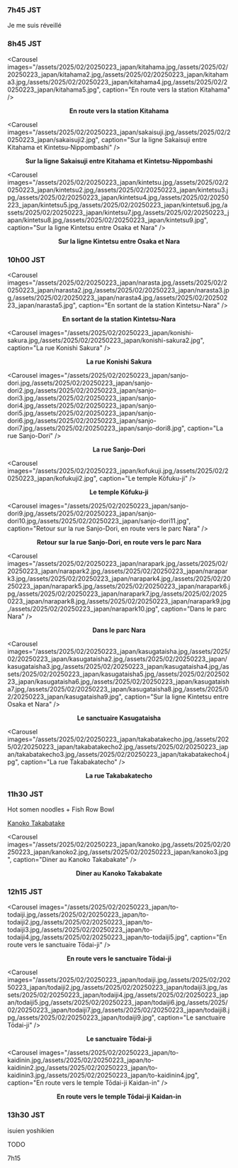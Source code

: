 ### 7h45 JST
Je me suis réveillé 

### 8h45 JST

<Carousel
    images="/assets/2025/02/20250223_japan/kitahama.jpg,/assets/2025/02/20250223_japan/kitahama2.jpg,/assets/2025/02/20250223_japan/kitahama3.jpg,/assets/2025/02/20250223_japan/kitahama4.jpg,/assets/2025/02/20250223_japan/kitahama5.jpg",
    caption="En route vers la station Kitahama"
/>
<p align="center"><b>En route vers la station Kitahama</b></p>

<Carousel
    images="/assets/2025/02/20250223_japan/sakaisuji.jpg,/assets/2025/02/20250223_japan/sakaisuji2.jpg",
    caption="Sur la ligne Sakaisuji entre Kitahama et Kintetsu-Nippombashi"
/>
<p align="center"><b>Sur la ligne Sakaisuji entre Kitahama et Kintetsu-Nippombashi</b></p>

<Carousel
    images="/assets/2025/02/20250223_japan/kintetsu.jpg,/assets/2025/02/20250223_japan/kintetsu2.jpg,/assets/2025/02/20250223_japan/kintetsu3.jpg,/assets/2025/02/20250223_japan/kintetsu4.jpg,/assets/2025/02/20250223_japan/kintetsu5.jpg,/assets/2025/02/20250223_japan/kintetsu6.jpg,/assets/2025/02/20250223_japan/kintetsu7.jpg,/assets/2025/02/20250223_japan/kintetsu8.jpg,/assets/2025/02/20250223_japan/kintetsu9.jpg",
    caption="Sur la ligne Kintetsu entre Osaka et Nara"
/>
<p align="center"><b>Sur la ligne Kintetsu entre Osaka et Nara</b></p>

### 10h00 JST

<Carousel
    images="/assets/2025/02/20250223_japan/narasta.jpg,/assets/2025/02/20250223_japan/narasta2.jpg,/assets/2025/02/20250223_japan/narasta3.jpg,/assets/2025/02/20250223_japan/narasta4.jpg,/assets/2025/02/20250223_japan/narasta5.jpg",
    caption="En sortant de la station Kintetsu-Nara"
/>
<p align="center"><b>En sortant de la station Kintetsu-Nara</b></p>

<Carousel
    images="/assets/2025/02/20250223_japan/konishi-sakura.jpg,/assets/2025/02/20250223_japan/konishi-sakura2.jpg",
    caption="La rue Konishi Sakura"
/>
<p align="center"><b>La rue Konishi Sakura</b></p>

<Carousel
    images="/assets/2025/02/20250223_japan/sanjo-dori.jpg,/assets/2025/02/20250223_japan/sanjo-dori2.jpg,/assets/2025/02/20250223_japan/sanjo-dori3.jpg,/assets/2025/02/20250223_japan/sanjo-dori4.jpg,/assets/2025/02/20250223_japan/sanjo-dori5.jpg,/assets/2025/02/20250223_japan/sanjo-dori6.jpg,/assets/2025/02/20250223_japan/sanjo-dori7.jpg,/assets/2025/02/20250223_japan/sanjo-dori8.jpg",
    caption="La rue Sanjo-Dori"
/>
<p align="center"><b>La rue Sanjo-Dori</b></p>

<Carousel
    images="/assets/2025/02/20250223_japan/kofukuji.jpg,/assets/2025/02/20250223_japan/kofukuji2.jpg",
    caption="Le temple Kōfuku-ji"
/>
<p align="center"><b>Le temple Kōfuku-ji</b></p>

<Carousel
    images="/assets/2025/02/20250223_japan/sanjo-dori9.jpg,/assets/2025/02/20250223_japan/sanjo-dori10.jpg,/assets/2025/02/20250223_japan/sanjo-dori11.jpg",
    caption="Retour sur la rue Sanjo-Dori, en route vers le parc Nara"
/>
<p align="center"><b>Retour sur la rue Sanjo-Dori, en route vers le parc Nara</b></p>

<Carousel
    images="/assets/2025/02/20250223_japan/narapark.jpg,/assets/2025/02/20250223_japan/narapark2.jpg,/assets/2025/02/20250223_japan/narapark3.jpg,/assets/2025/02/20250223_japan/narapark4.jpg,/assets/2025/02/20250223_japan/narapark5.jpg,/assets/2025/02/20250223_japan/narapark6.jpg,/assets/2025/02/20250223_japan/narapark7.jpg,/assets/2025/02/20250223_japan/narapark8.jpg,/assets/2025/02/20250223_japan/narapark9.jpg,/assets/2025/02/20250223_japan/narapark10.jpg",
    caption="Dans le parc Nara"
/>
<p align="center"><b>Dans le parc Nara</b></p>

<Carousel
    images="/assets/2025/02/20250223_japan/kasugataisha.jpg,/assets/2025/02/20250223_japan/kasugataisha2.jpg,/assets/2025/02/20250223_japan/kasugataisha3.jpg,/assets/2025/02/20250223_japan/kasugataisha4.jpg,/assets/2025/02/20250223_japan/kasugataisha5.jpg,/assets/2025/02/20250223_japan/kasugataisha6.jpg,/assets/2025/02/20250223_japan/kasugataisha7.jpg,/assets/2025/02/20250223_japan/kasugataisha8.jpg,/assets/2025/02/20250223_japan/kasugataisha9.jpg",
    caption="Sur la ligne Kintetsu entre Osaka et Nara"
/>
<p align="center"><b>Le sanctuaire Kasugataisha</b></p>

<Carousel
    images="/assets/2025/02/20250223_japan/takabatakecho.jpg,/assets/2025/02/20250223_japan/takabatakecho2.jpg,/assets/2025/02/20250223_japan/takabatakecho3.jpg,/assets/2025/02/20250223_japan/takabatakecho4.jpg",
    caption="La rue Takabakatecho"
/>
<p align="center"><b>La rue Takabakatecho</b></p>

### 11h30 JST

Hot somen noodles + Fish Row Bowl

[Kanoko Takabatake](https://www.google.com/maps/place/Kanoko/@34.6798274,135.8409809,17z/data=!4m14!1m7!3m6!1s0x600139880c2aa46b:0xf27e215073569e6a!2sTrattoria+piano!8m2!3d34.6820903!4d135.8288491!16s%2Fg%2F1tdg33p8!3m5!1s0x600139ebbbc29ee3:0xcbbb230b3764c3fe!8m2!3d34.6773338!4d135.8437703!16s%2Fg%2F1vg4jqbj?entry=ttu&g_ep=EgoyMDI1MDIxOS4xIKXMDSoASAFQAw%3D%3D)

<Carousel
    images="/assets/2025/02/20250223_japan/kanoko.jpg,/assets/2025/02/20250223_japan/kanoko2.jpg,/assets/2025/02/20250223_japan/kanoko3.jpg",
    caption="Diner au Kanoko Takabakate"
/>
<p align="center"><b>Diner au Kanoko Takabakate</b></p>

### 12h15 JST

<Carousel
    images="/assets/2025/02/20250223_japan/to-todaiji.jpg,/assets/2025/02/20250223_japan/to-todaiji2.jpg,/assets/2025/02/20250223_japan/to-todaiji3.jpg,/assets/2025/02/20250223_japan/to-todaiji4.jpg,/assets/2025/02/20250223_japan/to-todaiji5.jpg",
    caption="En route vers le sanctuaire Tōdai-ji"
/>
<p align="center"><b>En route vers le sanctuaire Tōdai-ji</b></p>

<Carousel
    images="/assets/2025/02/20250223_japan/todaiji.jpg,/assets/2025/02/20250223_japan/todaiji2.jpg,/assets/2025/02/20250223_japan/todaiji3.jpg,/assets/2025/02/20250223_japan/todaiji4.jpg,/assets/2025/02/20250223_japan/todaiji5.jpg,/assets/2025/02/20250223_japan/todaiji6.jpg,/assets/2025/02/20250223_japan/todaiji7.jpg,/assets/2025/02/20250223_japan/todaiji8.jpg,/assets/2025/02/20250223_japan/todaiji9.jpg",
    caption="Le sanctuaire Tōdai-ji"
/>
<p align="center"><b>Le sanctuaire Tōdai-ji</b></p>

<Carousel
    images="/assets/2025/02/20250223_japan/to-kaidinin.jpg,/assets/2025/02/20250223_japan/to-kaidinin2.jpg,/assets/2025/02/20250223_japan/to-kaidinin3.jpg,/assets/2025/02/20250223_japan/to-kaidinin4.jpg",
    caption="En route vers le temple Tōdai-ji Kaidan-in"
/>
<p align="center"><b>En route vers le temple Tōdai-ji Kaidan-in</b></p>

### 13h30 JST

isuien
yoshikien

TODO

7h15 
